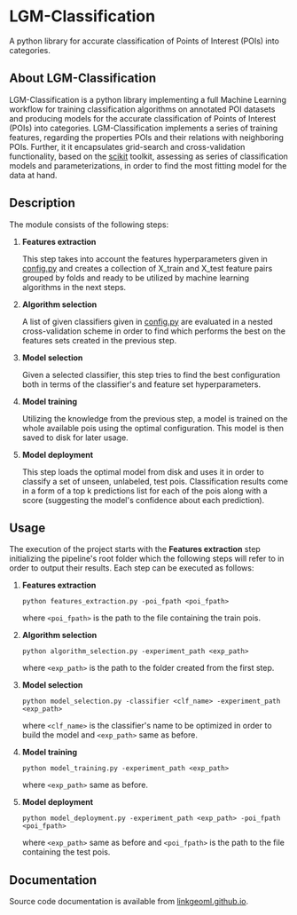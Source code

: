 # LGM-Classification
A python library for accurate classification of Points of Interest (POIs) into categories.

## About LGM-Classification
LGM-Classification is a python library implementing a full Machine Learning workflow for training classification algorithms on annotated POI datasets and producing models for the accurate classification of Points of Interest (POIs) into categories. LGM-Classification implements a series of training features, regarding the properties POIs and their relations with neighboring POIs. Further, it it encapsulates grid-search and cross-validation functionality, based on the [scikit](https://scikit-learn.org/) toolkit, assessing as series of classification models and parameterizations, in order to find the most fitting model for the data at hand.

## Description
The module consists of the following steps:

1. **Features extraction**

   This step takes into account the features hyperparameters given in [config.py](./src/config.py) and creates a collection of X_train and X_test feature pairs grouped by folds and ready to be utilized by machine learning algorithms in the next steps.
2. **Algorithm selection**

   A list of given classifiers given in [config.py](./src/config.py) are evaluated in a nested cross-validation scheme in order to find which performs the best on the features sets created in the previous step.
3. **Model selection**

   Given a selected classifier, this step tries to find the best configuration both in terms of the classifier's and feature set hyperparameters.
4. **Model training**

   Utilizing the knowledge from the previous step, a model is trained on the whole available pois using the optimal configuration. This model is then saved to disk for later usage.
5. **Model deployment**

   This step loads the optimal model from disk and uses it in order to classify a set of unseen, unlabeled, test pois. Classification results come in a form of a top k predictions list for each of the pois along with a score (suggesting the model's confidence about each prediction).

## Usage
The execution of the project starts with the **Features extraction** step initializing the pipeline's root folder which the following steps will refer to in order to output their results. Each step can be executed as follows:

1. **Features extraction**

   ```python features_extraction.py -poi_fpath <poi_fpath>```
   
   where ```<poi_fpath>``` is the path to the file containing the train pois.
2. **Algorithm selection**

   ```python algorithm_selection.py -experiment_path <exp_path>```
   
   where ```<exp_path>``` is the path to the folder created from the first step.
3. **Model selection**

   ```python model_selection.py -classifier <clf_name> -experiment_path <exp_path>```
   
   where ```<clf_name>``` is the classifier's name to be optimized in order to build the model and ```<exp_path>``` same as before.
4. **Model training**

   ```python model_training.py -experiment_path <exp_path>```
   
   where ```<exp_path>``` same as before.
5. **Model deployment**

   ```python model_deployment.py -experiment_path <exp_path> -poi_fpath <poi_fpath>```
   
   where ```<exp_path>``` same as before and ```<poi_fpath>``` is the path to the file containing the test pois.

## Documentation
Source code documentation is available from [linkgeoml.github.io](https://linkgeoml.github.io/LGM-Classification/).
